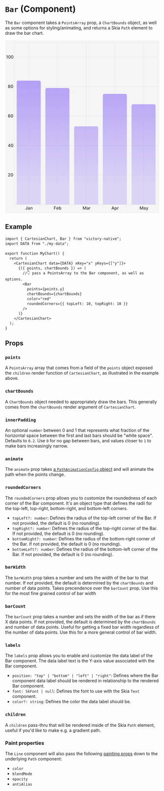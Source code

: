 # `Bar` (Component)

The `Bar` component takes a `PointsArray` prop, a `ChartBounds` object, as well as some options for styling/animating, and returns a Skia `Path` element to draw the bar chart.

<div className="w-96 mx-auto rounded-md overflow-hidden">

![Example output of a bar chart](../../assets/bar-chart-preview.jpg)

</div>

## Example

```tsx
import { CartesianChart, Bar } from "victory-native";
import DATA from "./my-data";

export function MyChart() {
  return (
    <CartesianChart data={DATA} xKey="x" yKeys={["y"]}>
      {({ points, chartBounds }) => (
        //👇 pass a PointsArray to the Bar component, as well as options.
        <Bar
          points={points.y}
          chartBounds={chartBounds}
          color="red"
          roundedCorners={{ topLeft: 10, topRight: 10 }}
        />
      )}
    </CartesianChart>
  );
}
```

## Props

### `points`

A `PointsArray` array that comes from a field of the `points` object exposed the `children` render function of `CartesianChart`, as illustrated in the example above.

### `chartBounds`

A `ChartBounds` object needed to appropriately draw the bars. This generally comes from the `chartBounds` render argument of `CartesianChart`.

### `innerPadding`

An optional `number` between 0 and 1 that represents what fraction of the horizontal space between the first and last bars should be "white space". Defaults to `0.2`. Use `0` for no gap between bars, and values closer to `1` to make bars increasingly narrow.

### `animate`

The `animate` prop takes [a `PathAnimationConfig` object](../../animated-paths.md#animconfig) and will animate the path when the points change.

### `roundedCorners`

The `roundedCorners` prop allows you to customize the roundedness of each corner of the Bar component. It's an object type that defines the radii for the top-left, top-right, bottom-right, and bottom-left corners.

- `topLeft?: number`: Defines the radius of the top-left corner of the Bar. If not provided, the default is 0 (no rounding).
- `topRight?: number`: Defines the radius of the top-right corner of the Bar. If not provided, the default is 0 (no rounding).
- `bottomRight?: number`: Defines the radius of the bottom-right corner of the Bar. If not provided, the default is 0 (no rounding).
- `bottomLeft?: number`: Defines the radius of the bottom-left corner of the Bar. If not provided, the default is 0 (no rounding).

### `barWidth`

The `barWidth` prop takes a number and sets the width of the bar to that number. If not provided, the default is determined by the `chartBounds` and number of data points. Takes precendence over the `barCount` prop. Use this for the most fine grained control of bar width

### `barCount`

The `barCount` prop takes a number and sets the width of the bar as if there X data points. If not provided, the default is determined by the `chartBounds` and number of data points. Useful for getting a fixed bar width regardless of the number of data points. Use this for a more general control of bar width.

### `labels`

The `labels` prop allows you to enable and customize the data label of the Bar component. The data label text is the Y-axis value associated with the Bar component.

- `position: "top" | "bottom" | "left" | "right"`: Defines where the Bar component data label should be rendered in relationship to the rendered Bar component.
- `font: SkFont | null`: Defines the font to use with the Skia `Text` component.
- `color?: string`: Defines the color the data label should be.

### `children`

A `children` pass-thru that will be rendered inside of the Skia `Path` element, useful if you'd like to make e.g. a gradient path.

### Paint properties

The `Line` component will also pass the following [painting props](https://shopify.github.io/react-native-skia/docs/paint/overview) down to the underlying `Path` component:

- `color`
- `blendMode`
- `opacity`
- `antiAlias`
